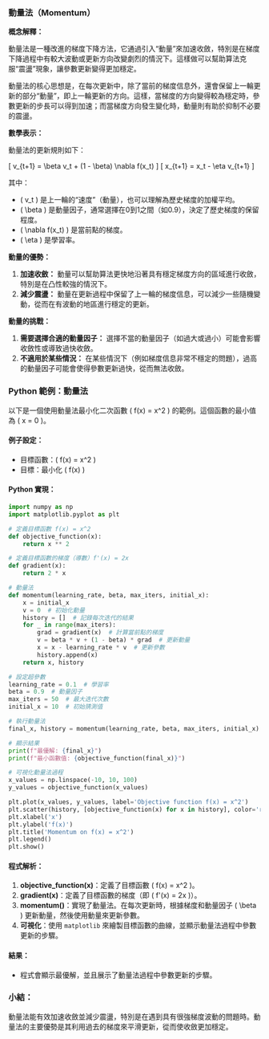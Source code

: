 ### 動量法（Momentum）

**概念解釋：**

動量法是一種改進的梯度下降方法，它通過引入“動量”來加速收斂，特別是在梯度下降過程中有較大波動或更新方向改變劇烈的情況下。這樣做可以幫助算法克服“震盪”現象，讓參數更新變得更加穩定。

動量法的核心思想是，在每次更新中，除了當前的梯度信息外，還會保留上一輪更新的部分“動量”，即上一輪更新的方向。這樣，當梯度的方向變得較為穩定時，參數更新的步長可以得到加速；而當梯度方向發生變化時，動量則有助於抑制不必要的震盪。

**數學表示：**

動量法的更新規則如下：

\[
v_{t+1} = \beta v_t + (1 - \beta) \nabla f(x_t)
\]
\[
x_{t+1} = x_t - \eta v_{t+1}
\]

其中：
- \( v_t \) 是上一輪的“速度”（動量），也可以理解為歷史梯度的加權平均。
- \( \beta \) 是動量因子，通常選擇在0到1之間（如0.9），決定了歷史梯度的保留程度。
- \( \nabla f(x_t) \) 是當前點的梯度。
- \( \eta \) 是學習率。

**動量的優勢：**

1. **加速收斂：** 動量可以幫助算法更快地沿著具有穩定梯度方向的區域進行收斂，特別是在凸性較強的情況下。
2. **減少震盪：** 動量在更新過程中保留了上一輪的梯度信息，可以減少一些隨機變動，從而在有波動的地區進行穩定的更新。

**動量的挑戰：**

1. **需要選擇合適的動量因子：** 選擇不當的動量因子（如過大或過小）可能會影響收斂性或導致過快收斂。
2. **不適用於某些情況：** 在某些情況下（例如梯度信息非常不穩定的問題），過高的動量因子可能會使得參數更新過快，從而無法收斂。

### Python 範例：動量法

以下是一個使用動量法最小化二次函數 \( f(x) = x^2 \) 的範例。這個函數的最小值為 \( x = 0 \)。

#### 例子設定：
- 目標函數：\( f(x) = x^2 \)
- 目標：最小化 \( f(x) \)

#### Python 實現：

```python
import numpy as np
import matplotlib.pyplot as plt

# 定義目標函數 f(x) = x^2
def objective_function(x):
    return x ** 2

# 定義目標函數的梯度（導數）f'(x) = 2x
def gradient(x):
    return 2 * x

# 動量法
def momentum(learning_rate, beta, max_iters, initial_x):
    x = initial_x
    v = 0  # 初始化動量
    history = []  # 記錄每次迭代的結果
    for _ in range(max_iters):
        grad = gradient(x)  # 計算當前點的梯度
        v = beta * v + (1 - beta) * grad  # 更新動量
        x = x - learning_rate * v  # 更新參數
        history.append(x)
    return x, history

# 設定超參數
learning_rate = 0.1  # 學習率
beta = 0.9  # 動量因子
max_iters = 50  # 最大迭代次數
initial_x = 10  # 初始猜測值

# 執行動量法
final_x, history = momentum(learning_rate, beta, max_iters, initial_x)

# 顯示結果
print(f"最優解: {final_x}")
print(f"最小函數值: {objective_function(final_x)}")

# 可視化動量法過程
x_values = np.linspace(-10, 10, 100)
y_values = objective_function(x_values)

plt.plot(x_values, y_values, label='Objective function f(x) = x^2')
plt.scatter(history, [objective_function(x) for x in history], color='red', label='Momentum Iterations')
plt.xlabel('x')
plt.ylabel('f(x)')
plt.title('Momentum on f(x) = x^2')
plt.legend()
plt.show()
```

#### 程式解析：
1. **objective_function(x)**：定義了目標函數 \( f(x) = x^2 \)。
2. **gradient(x)**：定義了目標函數的梯度（即 \( f'(x) = 2x \)）。
3. **momentum()**：實現了動量法。在每次更新時，根據梯度和動量因子 \( \beta \) 更新動量，然後使用動量來更新參數。
4. **可視化**：使用 `matplotlib` 來繪製目標函數的曲線，並顯示動量法過程中參數更新的步驟。

#### 結果：
- 程式會顯示最優解，並且展示了動量法過程中參數更新的步驟。

### 小結：
動量法能有效加速收斂並減少震盪，特別是在遇到具有很強梯度波動的問題時。動量法的主要優勢是其利用過去的梯度來平滑更新，從而使收斂更加穩定。